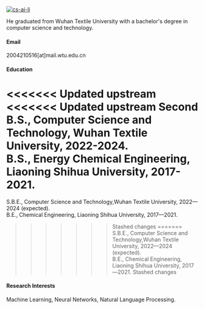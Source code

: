 

[![cs-ai-li](https://img.shields.io/badge/cs-ai-li-github-blue?logo=github)](https://github.com/cs-ai-li)

He graduated from Wuhan Textile University with a bachelor's degree in computer science and technology.

#### Email
2004210516[at]mail.wtu.edu.cn

#### Education
<<<<<<< Updated upstream
<<<<<<< Updated upstream
Second B.S., Computer Science and Technology, Wuhan Textile University, 2022-2024.\
B.S., Energy Chemical Engineering, Liaoning Shihua University, 2017-2021.
=======
S.B.E., Computer Science and Technology,Wuhan Textile University, 2022—2024 (expected).\
B.E., Chemical Engineering, Liaoning Shihua University, 2017—2021.
>>>>>>> Stashed changes
=======
S.B.E., Computer Science and Technology,Wuhan Textile University, 2022—2024 (expected).\
B.E., Chemical Engineering, Liaoning Shihua University, 2017—2021.
>>>>>>> Stashed changes

#### Research Interests
Machine Learning, Neural Networks, Natural Language Processing.

